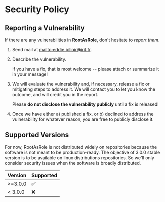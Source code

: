 # Security Policy

## Reporting a Vulnerability

If there are any vulnerabilities in **RootAsRole**, don't hesitate to _report them_.

1. Send mail at <mailto:eddie.billoir@irit.fr>.
2. Describe the vulnerability.

   If you have a fix, that is most welcome -- please attach or summarize it in your message!

3. We will evaluate the vulnerability and, if necessary, release a fix or mitigating steps to address it. We will contact you to let you know the outcome, and will credit you in the report.

   Please **do not disclose the vulnerability publicly** until a fix is released!

4. Once we have either a) published a fix, or b) declined to address the vulnerability for whatever reason, you are free to publicly disclose it.

## Supported Versions

For now, RootAsRole is not distributed widely on repositories because the software is not meant to be production-ready. The objective of 3.0.0 stable version is to be available on linux distributions repositories. So we'll only consider security issues when the software is broadly distributed.

| Version | Supported          |
| ------- | ------------------ |
| >=3.0.0 | :white_check_mark: |
| < 3.0.0 | :x:                |
